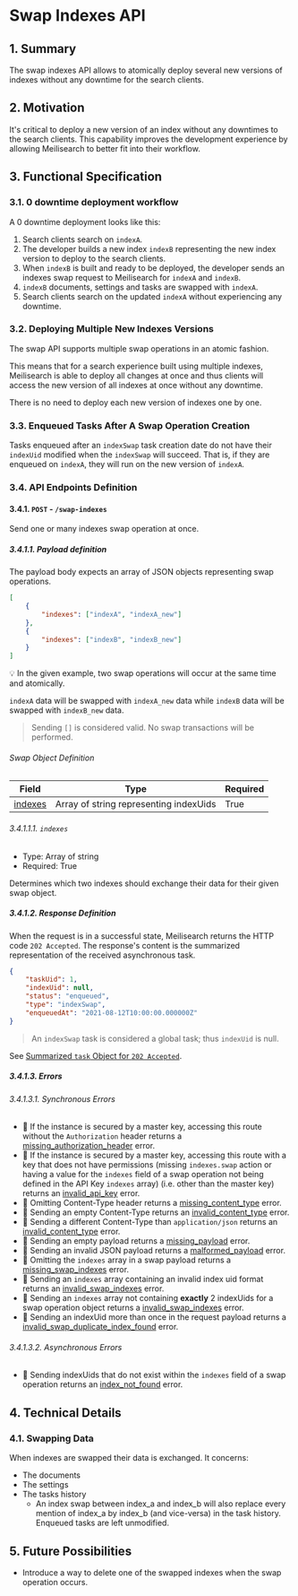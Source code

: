 # Swap Indexes API

## 1. Summary

The swap indexes API allows to atomically deploy several new versions of indexes without any downtime for the search clients.

## 2. Motivation

It's critical to deploy a new version of an index without any downtimes to the search clients. This capability improves the development experience by allowing Meilisearch to better fit into their workflow.

## 3. Functional Specification

### 3.1. 0 downtime deployment workflow

A 0 downtime deployment looks like this:

1. Search clients search on `indexA`.
2. The developer builds a new index `indexB` representing the new index version to deploy to the search clients.
3. When `indexB` is built and ready to be deployed, the developer sends an indexes swap request to Meilisearch for `indexA` and `indexB`.
4. `indexB` documents, settings and tasks are swapped with `indexA`.
5. Search clients search on the updated `indexA` without experiencing any downtime.

### 3.2. Deploying Multiple New Indexes Versions

The swap API supports multiple swap operations in an atomic fashion.

This means that for a search experience built using multiple indexes, Meilisearch is able to deploy all changes at once and thus clients will access the new version of all indexes at once without any downtime.

There is no need to deploy each new version of indexes one by one.

### 3.3. Enqueued Tasks After A Swap Operation Creation

Tasks enqueued after an `indexSwap` task creation date do not have their `indexUid` modified when the `indexSwap` will succeed. That is, if they are enqueued on `indexA`, they will run on the new version of `indexA`.

### 3.4. API Endpoints Definition

#### 3.4.1. `POST` - `/swap-indexes`

Send one or many indexes swap operation at once.

##### 3.4.1.1. Payload definition

The payload body expects an array of JSON objects representing swap operations.

```json
[
    {
        "indexes": ["indexA", "indexA_new"]
    },
    {
        "indexes": ["indexB", "indexB_new"]
    }
]
```

💡 In the given example, two swap operations will occur at the same time and atomically.

`indexA` data will be swapped with `indexA_new` data while `indexB` data will be swapped with `indexB_new` data.

> Sending `[]` is considered valid. No swap transactions will be performed.

###### Swap Object Definition

| Field                                            | Type                                  | Required |
|--------------------------------------------------|---------------------------------------|----------|
| [indexes](#33111-indexes)                        | Array of string representing indexUids| True     |

###### 3.4.1.1.1. `indexes`

- Type: Array of string
- Required: True

Determines which two indexes should exchange their data for their given swap object.

##### 3.4.1.2. Response Definition

When the request is in a successful state, Meilisearch returns the HTTP code `202 Accepted`. The response's content is the summarized representation of the received asynchronous task.

```json
{
    "taskUid": 1,
    "indexUid": null,
    "status": "enqueued",
    "type": "indexSwap",
    "enqueuedAt": "2021-08-12T10:00:00.000000Z"
}
```

> An `indexSwap` task is considered a global task; thus `indexUid` is null.

See [Summarized `task` Object for `202 Accepted`](0060-tasks-api.md#summarized-task-object-for-202-accepted).

##### 3.4.1.3. Errors

###### 3.4.1.3.1. Synchronous Errors

- 🔴 If the instance is secured by a master key, accessing this route without the `Authorization` header returns a [missing_authorization_header](0061-error-format-and-definitions.md#missing_authorization_header) error.
- 🔴 If the instance is secured by a master key, accessing this route with a key that does not have permissions (missing `indexes.swap` action or having a value for the `indexes` field of a swap operation not being defined in the API Key `indexes` array) (i.e. other than the master key) returns an [invalid_api_key](0061-error-format-and-definitions.md#invalid_api_key) error.
- 🔴 Omitting Content-Type header returns a [missing_content_type](0061-error-format-and-definitions.md#missing_content_type) error.
- 🔴 Sending an empty Content-Type returns an [invalid_content_type](0061-error-format-and-definitions.md#invalid_content_type) error.
- 🔴 Sending a different Content-Type than `application/json` returns an [invalid_content_type](0061-error-format-and-definitions.md#invalid_content_type) error.
- 🔴 Sending an empty payload returns a [missing_payload](0061-error-format-and-definitions.md#missing_payload) error.
- 🔴 Sending an invalid JSON payload returns a [malformed_payload](0061-error-format-and-definitions.md#malformed_payload) error.
- 🔴 Omitting the `indexes` array in a swap payload returns a [missing_swap_indexes](0061-error-format-and-definitions.md#missing_swap_indexes) error.
- 🔴 Sending an `indexes` array containing an invalid index uid format returns an [invalid_swap_indexes](0061-error-format-and-definitions.md#invalid_swap_indexes) error.
- 🔴 Sending an `indexes` array not containing **exactly** 2 indexUids for a swap operation object returns a [invalid_swap_indexes](0061-error-format-and-definitions.md#invalid_swap_indexes) error.
- 🔴 Sending an indexUid more than once in the request payload returns a [invalid_swap_duplicate_index_found](0061-error-format-and-definitions.md#invalid_swap_duplicate_index_found) error.

###### 3.4.1.3.2. Asynchronous Errors

- 🔴 Sending indexUids that do not exist within the `indexes` field of a swap operation returns an [index_not_found](0061-error-format-and-definitions.md#index_not_found) error.

## 4. Technical Details

### 4.1. Swapping Data

When indexes are swapped their data is exchanged. It concerns:

- The documents
- The settings
- The tasks history
  - An index swap between index_a and index_b will also replace every mention of index_a by index_b (and vice-versa) in the task history. Enqueued tasks are left unmodified.

## 5. Future Possibilities

- Introduce a way to delete one of the swapped indexes when the swap operation occurs.
